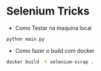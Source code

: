 # Selenium Tricks

- Como Testar na maquina local
```bash
python main.py 
```

- Como fazer o build 
com docker
```bash
docker build -t selenium-scrap .
```